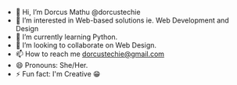 - 👋 Hi, I’m Dorcus Mathu @dorcustechie
- 👀 I’m interested in Web-based solutions ie.  Web Development and Design
- 🌱 I’m currently learning Python.
- 💞️ I’m looking to collaborate on Web Design.
- 📫 How to reach me dorcustechie@gmail.com
- 😄 Pronouns: She/Her.
- ⚡ Fun fact: I'm Creative 😁

<!---
dorcustechie/dorcustechie is a ✨ special ✨ repository because its `README.md` (this file) appears on your GitHub profile.
You can click the Preview link to take a look at your changes.
--->
